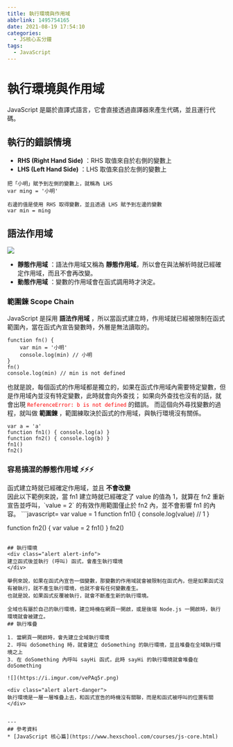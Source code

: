 ```yaml
---
title: 執行環境與作用域
abbrlink: 1495754165
date: 2021-08-19 17:54:10
categories:
  - JS核心五分鐘
tags:
  - JavaScript
---
```

# 執行環境與作用域
JavaScript 是屬於直譯式語言，它會直接透過直譯器來產生代碼，並且運行代碼。

<!--more-->

## 執行的錯誤情境
* **RHS (Right Hand Side)** ：RHS 取值來自於右側的變數上
* **LHS (Left Hand Side)** ：LHS 取值來自於左側的變數上
```
把「小明」賦予到左側的變數上，就稱為 LHS
var ming = '小明'
```
```
右邊的值是使用 RHS 取得變數，並且透過 LHS 賦予到左邊的變數
var min = ming
```

## 語法作用域
![](https://i.imgur.com/O8mE7To.png)
* **靜態作用域** ：語法作用域又稱為 **靜態作用域**，所以會在與法解析時就已經確定作用域，而且不會再改變。
* **動態作用域** ：變數的作用域會在函式調用時才決定。

### 範圍鍊 Scope Chain
JavaScript 是採用 **語法作用域** ，所以當函式建立時，作用域就已經被限制在函式範圍內，當在函式內宣告變數時，外層是無法讀取的。
```javascript=
function fn() {
    var min = '小明'
    console.log(min) // 小明
}
fn()
console.log(min) // min is not defined
```
也就是說，每個函式的作用域都是獨立的，如果在函式作用域內需要特定變數，但是作用域內並沒有特定變數，此時就會向外查找；
如果向外查找也沒有的話，就會出現 <font color="red">`ReferenceError: b is not defined`</font> 的錯誤。
而這個向外尋找變數的過程，就叫做 **範圍鍊** ，範圍練取決於函式的作用域，與執行環境沒有關係。

```javascript=
var a = 'a'
function fn1() { console.log(a) }
function fn2() { console.log(b) }
fn1()
fn2()
```
### 容易搞混的靜態作用域 ⚡⚡⚡
<div class="alert alert-danger">
函式建立時就已經確定作用域，並且 <b>不會改變</b> 
</div>
因此以下範例來說，當 fn1 建立時就已經確定了 value 的值為 1，就算在 fn2 重新宣告並呼叫，`value = 2` 的有效作用範圍僅止於 fn2 內，並不會影響 fn1 的內容。
```javascript=
var value = 1
function fn1() {
    console.log(value) // 1
}

function fn2() {
    var value = 2
    fn1()
}
fn2()
```

## 執行環境
<div class="alert alert-info">
建立函式後並執行 (呼叫) 函式，會產生執行環境
</div>

舉例來說，如果在函式內宣告一個變數，那變數的作用域就會被限制在函式內，但是如果函式沒有被執行，就不產生執行環境，也就不會有任何變數產生。
也就是說，如果函式反覆被執行，就會不斷產生新的執行環境。

全域也有屬於自己的執行環境，建立時機在網頁一開啟，或是後端 Node.js 一開啟時，執行環境就會被建立。
## 執行堆疊

1. 當網頁一開啟時，會先建立全域執行環境
2. 呼叫 doSomething 時，就會建立 doSomething 的執行環境，並且堆疊在全域執行環境之上
3. 在 doSomething 內呼叫 sayHi 函式，此時 sayHi 的執行環境就會堆疊在 doSomething 

![](https://i.imgur.com/vePAq5r.png)

<div class="alert alert-danger">
執行環境是一層一層堆疊上去，和函式宣告的時機沒有關聯，而是和函式被呼叫的位置有關
</div>


---
## 參考資料
* [JavaScript 核心篇](https://www.hexschool.com/courses/js-core.html)





